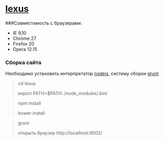 [lexus](lexich.ru/lexus)
================
###Совместимость c браузерами:
* IE      9,10
* Chrome  27
* Firefox 20
* Opera 12.15

### Сборка сайта
Необходимо установить интерпретатор [nodejs](http://nodejs.org/), систему сборки [grunt](http://gruntjs.com/)

> cd lexus

> export PATH=$PATH:./node_modules/.bin/

> npm install

> bower install

> grunt

> открыть браузер http://localhost:9002/